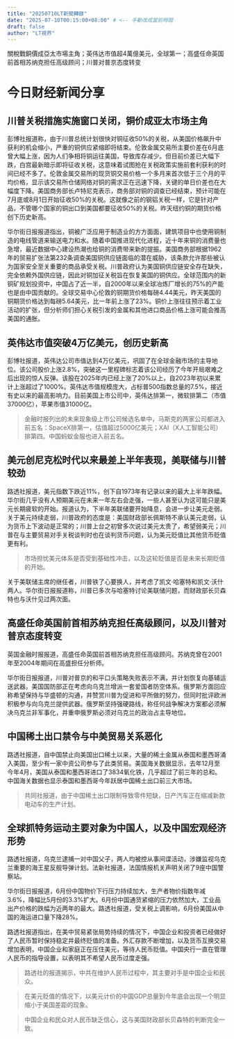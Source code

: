 ```yaml
---
title: "20250710LT新聞轉錄"
date: "2025-07-10T00:15:00+08:00" # <-- 手動改成當前時間
draft: false
author: "LT視界"
---
```

關稅戰銅價成亞太市場主角；英伟达市值超4萬億美元，全球第一；高盛任命英国前首相苏纳克担任高级顾问；川普对普京态度转变

<!--more-->
# 今日财经新闻分享

## 川普关税措施实施窗口关闭，铜价成亚太市场主角

彭博社报道称，由于川普总统计划很快对铜征收50%的关税，从美国价格飙升中获利的机会缩小，严重的铜供应紧缩即将结束。伦敦金属交易所主要价差在6月底曾大幅上涨，因为人们争相将铜运往美国，导致库存减少。但目前价差已大幅下跌，白宫最新暗示即将征收关税，这意味着试图抢在关税政策实施前套利获利的时间已经不多了。伦敦金属交易所的现货铜交易价格一个多月来首次低于三个月的平均价格，显示该交易所仓储网络对铜的需求正在迅速下降，关键的单日价差也在大幅度下降。美国商务部长卢特尼克表示，商务部对铜的调查已经结束，预计可能在7月底或8月1日开始征收50%的关税。这就像之前的钢铝关税一样，它是针对产品，不管哪个国家的铜出口到美国都要征收50%的关税。昨天纽约铜的期货价格创下历史新高。

华尔街日报报道指出，铜被广泛应用于制造业的方方面面，建筑项目中也使用铜制造的电线管道来输送电力和水。随着中国推进现代化进程，近十年来铜的消费量也急增，最近数据中心建设热潮也给铜的消费带来新的提振。美国商务部根据1962年的贸易扩张法第232条调查美国铜供应链面临的潜在威胁，该条款允许那些被认为国家安全至关重要的商品承受关税。川普政府认为美国铜供应链安全存在缺失，完全依赖外国供应链，因此对铜加征关税旨在恢复美国的铜供应。全球范围内的新铜矿规划投资中，中国占了近一半，自2000年以来全球冶炼厂增长的75%的产能也是由中国贡献的。全球交易中心伦敦的铜期货价格每磅4.44美元，昨天美国的铜期货价格达到每磅5.64美元，比一年前上涨了23%。铜价上涨往往预示着工业活动的扩张，但分析师们担心关税引发的金属和其他进口商品价格上涨可能会推高美国的通胀。


## 英伟达市值突破4万亿美元，创历史新高

彭博社报道，英伟达公司市值达到4万亿美元，巩固了在全球金融市场的主导地位。该公司股价上涨2.8%，突破这一里程碑标志着该公司经历了今年开局艰难之后出现的惊人反弹。该股在2025年内已经上涨了20%以上，自2023年初以来累计上涨超过了1000%。英伟达市值规模庞大，占标普500指数总量的7.5%，接近有史以来的最高影响力。目前美国上市公司中，英伟达排第一，微软排第二（市值37000亿），苹果市值31000亿。


>  金融时报列出的未来现象级上市公司候选名单中，马斯克的两家公司都进入前五名：SpaceX排第一，估值超过5000亿美元；XAI（X人工智能公司）排第四。中国蚂蚁金服也进入前五名。


## 美元创尼克松时代以来最差上半年表现，美联储与川普较劲

路透社报道，美元指数下跌近11%，创下自1973年有记录以来的最大上半年跌幅。华尔街几乎没有人预期美元在未来一年左右会走强，一些人甚至认为这可能只是美元长期疲软的开始。报道认为，下半年美联储要开始降息，会进一步让美元走弱。关于美元持续走弱，川普政府的态度是：美国财政部长佩斯特不承认美元走弱，认为货币上下波动是正常的；川普上台之初曾多次说过美元太贵了，希望弱美元；川普在与主要贸易对手关税谈判时也在谈判货币问题，认为美元贬值比其他货币贬值更有利。


>  市场担忧美元体系是否受到基础性冲击，以及这轮贬值是否是未来长期贬值的开始。


关于美联储主席的继任者，川普铁了心要换人，并考虑了凯文·哈塞特和凯文·沃什两人。华尔街日报报道称，川普已多次与哈塞特讨论美联储问题，而财政部长贝森特也与沃什见过两次面。


## 高盛任命英国前首相苏纳克担任高级顾问，以及川普对普京态度转变

英国金融时报报道，高盛任命英国前首相苏纳克担任高级顾问。苏纳克曾在2001年至2004年期间在高盛担任分析师。


华尔街日报报道，川普对普京的和平口头策略失败表示不满，并计划恢复向基辅运送武器。美国国防部正在考虑向乌克兰增派一套爱国者防空体系。俄罗斯方面回应称希望保持与华盛顿的沟通，并赞赏川普为促进和平所做的努力，但同时批评欧洲积极参与向乌克兰提供武器。俄罗斯坚持强硬路线，称任何战争解决方案都必须解决乌克兰非军事化，并重申俄罗斯必须对乌克兰的政治占主导地位。


## 中国稀土出口禁令与中美贸易关系恶化

路透社报道，自中国禁止向美国出口稀土以来，大量的稀土金属从泰国和墨西哥涌入美国，至少有一家中资公司参与了此类贸易。美国海关数据显示，去年12月至今年4月，美国从泰国和墨西哥进口了3834氧化铁，几乎超过了前三年的总和。中国海关数据也显示泰国和墨西哥今年跃居中国稀土出口前三大市场。


>  共同社报道，由于中国稀土出口限制导致零件短缺，日产汽车正在缩减新款电动车的生产计划。


## 全球抓特务运动主要对象为中国人，以及中国宏观经济形势

路透社报道，乌克兰逮捕一对中国父子，两人均被控从事间谍活动，涉嫌监视乌克兰重要的海王星反舰导弹计划。法新社报道，法国情报机关声明关闭了9座中国警察站。


华尔街日报报道，6月份中国物价下行压力持续加大，生产者物价指数年减3.6%，降幅比5月份的3.3%扩大。6月份中国通货紧缩的压力依然加大，工业品出产价格的跌幅为近两年的最大。路透社报道，受关税上调影响，6月份美国从中国的海运进口量下降28%。


路透社报道指出，在美中贸易紧张局势持续的情况下，中国企业和投资者已经做好了人民币暂时保持稳定并最终贬值的准备。外汇存款不断增加，以及货币互换交易增加表明，中国企业和家庭正在压住美元，等待人民币贬值。中国央行一直在管理人民币的指导设置，以表明其不希望人民币过度走强。


>  路透社的报道揭示，中共在维护人民币过程中，其主要对手是中国企业和民众。


>  在美元贬值的情况下，以美元计价的中国GDP总量到今年底会出现一个明显缩小于美国差距的现象。


>  中国企业和民众对人民币缺乏信心，这与美国财政部长贝森特的判断完全一致。
